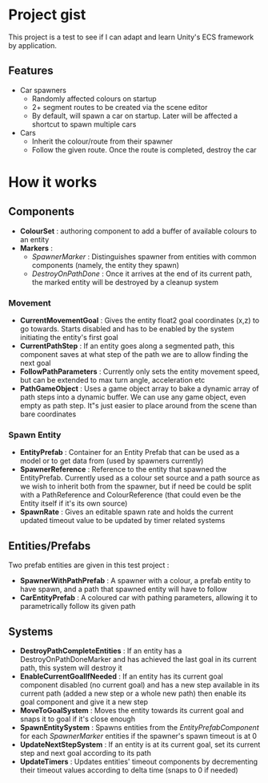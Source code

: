 # Project gist
This project is a test to see if I can adapt and learn Unity's ECS framework by application.

## Features
- Car spawners
  - Randomly affected colours on startup
  - 2+ segment routes to be created via the scene editor
  - By default, will spawn a car on startup. Later will be affected a shortcut to spawn multiple cars
- Cars
  - Inherit the colour/route from their spawner
  - Follow the given route. Once the route is completed, destroy the car 

# How it works
## Components
- **ColourSet** : authoring component to add a buffer of available colours to an entity
- **Markers** :
  - _SpawnerMarker_ : Distinguishes spawner from entities with common components (namely, the entity they spawn)
  - _DestroyOnPathDone_ : Once it arrives at the end of its current path, the marked entity will be destroyed by a cleanup system
### Movement
- **CurrentMovementGoal** : Gives the entity float2 goal coordinates (x,z) to go towards. Starts disabled and has to be enabled by the system initiating the entity's first goal
- **CurrentPathStep** : If an entity goes along a segmented path, this component saves at what step of the path we are to allow finding the next goal
- **FollowPathParameters** : Currently only sets the entity movement speed, but can be extended to max turn angle, acceleration etc
- **PathGameObject** : Uses a game object array to bake a dynamic array of path steps into a dynamic buffer. We can use any game object, even empty as path step. It"s just easier to place around from the scene than bare coordinates
### Spawn Entity
- **EntityPrefab** : Container for an Entity Prefab that can be used as a model or to get data from (used by spawners currently)
- **SpawnerReference** : Reference to the entity that spawned the EntityPrefab. Currently used as a colour set source and a path source as we wish to inherit both from the spawner, but if need be could be split with a PathReference and ColourReference (that could even be the Entity itself if it's its own source)
- **SpawnRate** : Gives an editable spawn rate and holds the current updated timeout value to be updated by timer related systems


## Entities/Prefabs
Two prefab entities are given in this test project : 
- **SpawnerWithPathPrefab** : A spawner with a colour, a prefab entity to have spawn, and a path that spawned entity will have to follow
- **CarEntityPrefab** : A coloured car with pathing parameters, allowing it to parametrically follow its given path

## Systems
- **DestroyPathCompleteEntities** : If an entity has a DestroyOnPathDoneMarker and has achieved the last goal in its current path, this system will destroy it
- **EnableCurrentGoalIfNeeded** : If an entity has its current goal component disabled (no current goal) and has a new step available in its current path (added a new step or a whole new path) then enable its goal component and give it a new step
- **MoveToGoalSystem** : Moves the entity towards its current goal and snaps it to goal if it's close enough
- **SpawnEntitySystem** : Spawns entities from the _EntityPrefabComponent_ for each _SpawnerMarker_ entities if the spawner's spawn timeout is at 0
- **UpdateNextStepSystem** : If an entity is at its current goal, set its current step and next goal according to its path
- **UpdateTimers** : Updates entities' timeout components by decrementing their timeout values according to delta time (snaps to 0 if needed)
